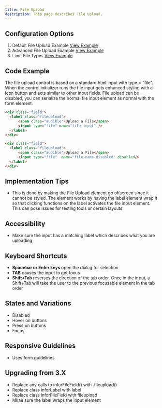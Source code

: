 ```yaml
---
title: File Upload
description: This page describes File Upload.
---
```


## Configuration Options

1. Default File Upload Example [View Example]( ../components/fileupload/example-index)
2. Advanced File Upload Example [View Example]( ../components/fileupload-advanced/example-index)
3. Limit File Types [View Example]( ../components/fileupload/example-limit-types)

## Code Example

The file upload control is based on a standard html input with type = "file". When the control initializer runs the file input gets enhanced styling with a icon button and acts similar to other input fields. File upload can be disabled, you can serialize the normal file input element as normal with the form element.

```html
<div class="field">
  <label class="fileupload">
      <span class="audible">Upload a File</span>
      <input type="file" name="file-input" />
  </label>
</div>

<div class="field">
  <label class="fileupload">
      <span class="audible">Upload a File</span>
      <input type="file"  name="file-name-disabled" disabled/>
  </label>
</div>
```

## Implementation Tips

-   This is done by making the File Upload element go offscreen since it cannot be styled. The element works by having the label element wrap it so that clicking functions on the label activates the file input element. This can pose issues for testing tools or certain layouts.

## Accessibility

-   Make sure the input has a matching label which describes what you are uploading

## Keyboard Shortcuts

-   **Spacebar or Enter keys** open the dialog for selection
-   **TAB** causes the input to get focus
-   **Shift+Tab** reverses the direction of the tab order. Once in the input, a Shift+Tab will take the user to the previous focusable element in the tab order

## States and Variations

-   Disabled
-   Hover on buttons
-   Press on buttons
-   Focus

## Responsive Guidelines

-   Uses form guidelines

## Upgrading from 3.X

-   Replace any calls to inforFileField() with .fileupload()
-   Replace class inforLabel with label
-   Replace class inforFileField with fileupload
-   Mkae sure the label wraps the input element
